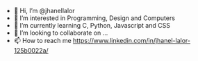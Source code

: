 - 👋 Hi, I’m @jhanellalor
- 👀 I’m interested in Programming, Design and Computers
- 🌱 I’m currently learning C, Python, Javascript and CSS
- 💞️ I’m looking to collaborate on ...
- 📫 How to reach me https://www.linkedin.com/in/jhanel-lalor-125b0022a/

<!---
jhanellalor/jhanellalor is a ✨ special ✨ repository because its `README.md` (this file) appears on your GitHub profile.
You can click the Preview link to take a look at your changes.
--->
